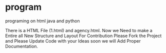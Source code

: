 # program
programing on html java and python

There is a HTML File (1.html) and agency.html.
Now we Need to make a Entire all New Structure and Layout
For Contribution Please Fork the Project and Please Update Code with your Ideas soon we will Add Proper Documentation.
